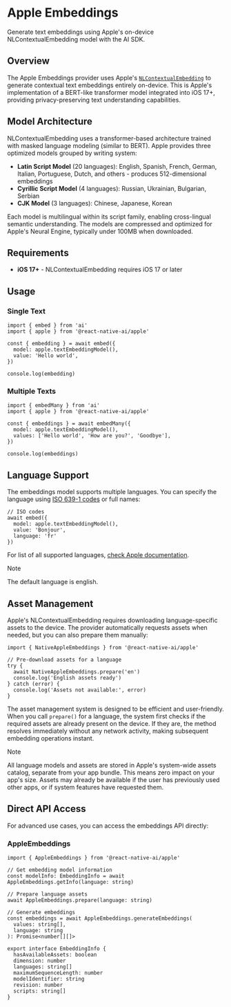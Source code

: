# Apple Embeddings

Generate text embeddings using Apple's on-device NLContextualEmbedding model with the AI SDK.

## Overview

The Apple Embeddings provider uses Apple's [`NLContextualEmbedding`](https://developer.apple.com/documentation/naturallanguage/nlcontextualembedding) to generate contextual text embeddings entirely on-device. This is Apple's implementation of a BERT-like transformer model integrated into iOS 17+, providing privacy-preserving text understanding capabilities.

## Model Architecture

NLContextualEmbedding uses a transformer-based architecture trained with masked language modeling (similar to BERT). Apple provides three optimized models grouped by writing system:

- **Latin Script Model** (20 languages): English, Spanish, French, German, Italian, Portuguese, Dutch, and others - produces 512-dimensional embeddings
- **Cyrillic Script Model** (4 languages): Russian, Ukrainian, Bulgarian, Serbian  
- **CJK Model** (3 languages): Chinese, Japanese, Korean

Each model is multilingual within its script family, enabling cross-lingual semantic understanding. The models are compressed and optimized for Apple's Neural Engine, typically under 100MB when downloaded.

## Requirements

- **iOS 17+** - NLContextualEmbedding requires iOS 17 or later

## Usage

### Single Text

```tsx
import { embed } from 'ai'
import { apple } from '@react-native-ai/apple'

const { embedding } = await embed({
  model: apple.textEmbeddingModel(),
  value: 'Hello world',
})

console.log(embedding)
```

### Multiple Texts

```tsx
import { embedMany } from 'ai'
import { apple } from '@react-native-ai/apple'

const { embeddings } = await embedMany({
  model: apple.textEmbeddingModel(),
  values: ['Hello world', 'How are you?', 'Goodbye'],
})

console.log(embeddings)
```

## Language Support

The embeddings model supports multiple languages. You can specify the language using [ISO 639-1 codes](https://en.wikipedia.org/wiki/List_of_ISO_639_language_codes) or full names:

```tsx
// ISO codes
await embed({
  model: apple.textEmbeddingModel(), 
  value: 'Bonjour',
  language: 'fr' 
})
```

For list of all supported languages, [check Apple documentation](https://developer.apple.com/documentation/naturallanguage/nlcontextualembedding#overview).

> [!NOTE]
> The default language is english.

## Asset Management

Apple's NLContextualEmbedding requires downloading language-specific assets to the device. The provider automatically requests assets when needed, but you can also prepare them manually:

```tsx
import { NativeAppleEmbeddings } from '@react-native-ai/apple'

// Pre-download assets for a language
try {
  await NativeAppleEmbeddings.prepare('en')
  console.log('English assets ready')
} catch (error) {
  console.log('Assets not available:', error)
}
```

The asset management system is designed to be efficient and user-friendly. When you call `prepare()` for a language, the system first checks if the required assets are already present on the device. If they are, the method resolves immediately without any network activity, making subsequent embedding operations instant.

> [!NOTE]
> All language models and assets are stored in Apple's system-wide assets catalog, separate from your app bundle. This means zero impact on your app's size. Assets may already be available if the user has previously used other apps, or if system features have requested them.

## Direct API Access

For advanced use cases, you can access the embeddings API directly:

### AppleEmbeddings

```tsx
import { AppleEmbeddings } from '@react-native-ai/apple'

// Get embedding model information
const modelInfo: EmbeddingInfo = await AppleEmbeddings.getInfo(language: string)

// Prepare language assets
await AppleEmbeddings.prepare(language: string)

// Generate embeddings
const embeddings = await AppleEmbeddings.generateEmbeddings(
  values: string[], 
  language: string
): Promise<number[][]>

export interface EmbeddingInfo {
  hasAvailableAssets: boolean
  dimension: number
  languages: string[]
  maximumSequenceLength: number
  modelIdentifier: string
  revision: number
  scripts: string[]
}
```
